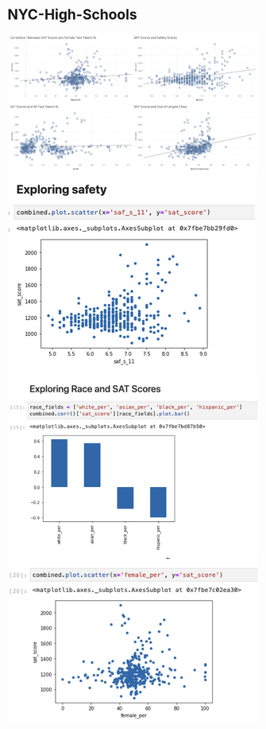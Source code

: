 # NYC-High-Schools

<img src="https://raw.githubusercontent.com/sunnyyan97/sunnyyan97.github.io/main/nychighschool.001.jpeg">
<img src="https://raw.githubusercontent.com/sunnyyan97/NYC-High-Schools/main/Screen%20Shot%202021-02-19%20at%203.23.36%20AM.png">
<img src="https://raw.githubusercontent.com/sunnyyan97/NYC-High-Schools/main/Screen%20Shot%202021-02-19%20at%203.23.45%20AM.png">
<img src="https://raw.githubusercontent.com/sunnyyan97/NYC-High-Schools/main/Screen%20Shot%202021-02-19%20at%203.24.06%20AM.png">
